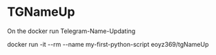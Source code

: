 # TGNameUp
On the docker run Telegram-Name-Updating

docker run -it --rm --name my-first-python-script  eoyz369/tgNameUp
